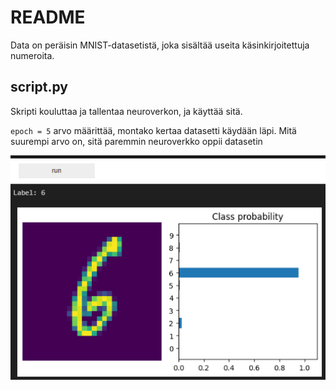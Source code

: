 # README

Data on peräisin MNIST-datasetistä, joka sisältää useita käsinkirjoitettuja numeroita.

## script.py
Skripti kouluttaa ja tallentaa neuroverkon, ja käyttää sitä.

`epoch = 5` arvo määrittää, montako kertaa datasetti käydään läpi. Mitä suurempi arvo on, sitä paremmin neuroverkko oppii datasetin


![Alt text](screenshot.png)